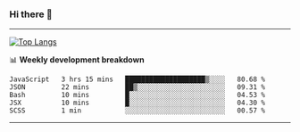 ### Hi there 👋

-------
[![Top Langs](https://github-readme-stats.vercel.app/api/top-langs/?username=ashish-r)](https://github.com/anuraghazra/github-readme-stats)

📊 **Weekly development breakdown**
<!--START_SECTION:waka-->
```text
JavaScript   3 hrs 15 mins   ████████████████████▒░░░░   80.68 % 
JSON         22 mins         ██▒░░░░░░░░░░░░░░░░░░░░░░   09.31 % 
Bash         10 mins         █░░░░░░░░░░░░░░░░░░░░░░░░   04.53 % 
JSX          10 mins         █░░░░░░░░░░░░░░░░░░░░░░░░   04.30 % 
SCSS         1 min           ░░░░░░░░░░░░░░░░░░░░░░░░░   00.57 % 
```
<!--END_SECTION:waka-->
-------

<!--
**ashish-r/ashish-r** is a ✨ _special_ ✨ repository because its `README.md` (this file) appears on your GitHub profile.

Here are some ideas to get you started:

- 🔭 I’m currently working on ...
- 🌱 I’m currently learning ...
- 👯 I’m looking to collaborate on ...
- 🤔 I’m looking for help with ...
- 💬 Ask me about ...
- 📫 How to reach me: ...
- 😄 Pronouns: ...
- ⚡ Fun fact: ...
-->
